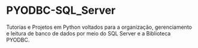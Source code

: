 # PYODBC-SQL_Server
 Tutorias e Projetos em Python voltados para a organização, gerenciamento e leitura de banco de dados por meio do SQL Server e a Biblioteca PYODBC. 

